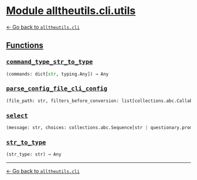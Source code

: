 <h1 id=""><a href="#">Module alltheutils.cli.utils</a></h1>

[← Go back to `alltheutils.cli`](./index.md)

<h2 id="functions"><a href="#functions">Functions</a></h2>

<h3 id="functions-command_type_str_to_type"><a href="#functions-command_type_str_to_type"><pre>command_type_str_to_type</pre></a></h3>

```python
(commands: dict[str, typing.Any]) → Any
```

<h3 id="functions-parse_config_file_cli_config"><a href="#functions-parse_config_file_cli_config"><pre>parse_config_file_cli_config</pre></a></h3>

```python
(file_path: str, filters_before_conversion: list[collections.abc.Callable[[dict[str, typing.Any]], dict[str, typing.Any]]] | None = None) → alltheutils.cli.dataclasses.CLIConfig
```

<h3 id="functions-select"><a href="#functions-select"><pre>select</pre></a></h3>

```python
(message: str, choices: collections.abc.Sequence[str | questionary.prompts.common.Choice | dict[str, typing.Any]] | dict[str, typing.Any], default: typing.Any | None = None, instruction: str | None = None, answer_text: str | None = None, keyboard_interrupt_message: str | None = None, qmark: str | None = None, pointer: str | None = None, style: prompt_toolkit.styles.base.BaseStyle | None = None, show_selected: bool | None = None, ret_err: bool | None = None, **kwargs: dict[str, typing.Any]) → tuple[bool, typing.Any]
```

<h3 id="functions-str_to_type"><a href="#functions-str_to_type"><pre>str_to_type</pre></a></h3>

```python
(str_type: str) → Any
```

---

[← Go back to `alltheutils.cli`](./index.md)